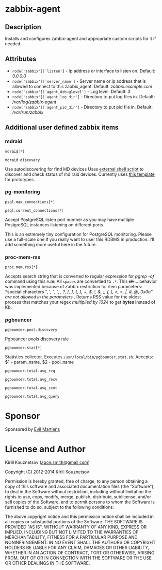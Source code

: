 # zabbix-agent

## Description
Installs and configures zabbix-agent and appropriate custom scripts for it if needed.

## Attributes

* `node['zabbix']['listen']` - Ip address or interface to listen on. Default: _0.0.0.0_
* `node['zabbix']['server_name']` - Server name or ip address that is allowed to connect to this zabbix\_agent. Default: _zabbix.example.com_
* `node['zabbix']['agent_debuglevel']` - Log level. Default: _3_
* `node['zabbix']['agent_log_dir']` - Directory to put log files in. Default: _/var/log/zabbix-agent_
* `node['zabbix']['agent_pid_dir']` - Directory to put pid file in. Default: _/var/run/zabbix_

## Additional user defined zabbix items

### mdraid

`mdraid[*]`

`mdraid.discovery`

Use autodiscovering for find MD devices
Uses [external shell script](files/default/zabbix_mdraid.sh) to discover and check status of md raid devices.
Currently uses [this template](contrib/zabbix/zbx_mdraid_template.xml) for prototypes.

### pg-monitoring

`psql.max_connections[*]`

`psql.current_connections[*]`

Accept PostgreSQL listen port number as you may have multiple PostgreSQL instances listening on different ports.

This is an extremely tiny configuration for PostgreSQL monitoring. Please use a full-scale one if you really want to user this RDBMS in production. I'll add something more useful here in the future.

### proc-mem-rss

`proc.mem.rss[*]`

Accepts search string that is converted to regular expression for *pgrep -of* command using this rule: All `spaces` are convertied to `.*`. This <strike>shi</strike>... behavior was implemented because of Zabbix restriction for item parameters: *special characters "\, ', ", `, *, ?, [, ], {, }, ~, $, !, &, ;, (, ), <, >, |, #, @, 0x0a" are not allowed in the parameters* .
Returns RSS value for the oldest process that matches your regex *multiplied by 1024* to get **bytes** instead of Kb.

### pgbouncer

`pgbouncer.pool.discovery`

Pgbouncer pools discovery rule

`pgbouncer.stat[*]`

Statistics collector. Executes `/usr/local/bin/pgbouncer.stat.sh`.
Accepts:
$1 - param\_name,
$2 - pool\_name

`pgbouncer.total.avg_req`

`pgbouncer.total.avg_recv`

`pgbouncer.total.avg_sent`

`pgbouncer.total.avg_query`

# Sponsor

Sponsored by [Evil Martians](http://evilmartians.com)

# License and Author

Kirill Kouznetsov (agon.smith@gmail.com)

Copyright (C) 2012-2014 Kirill Kouznetsov

Permission is hereby granted, free of charge, to any person obtaining a copy of this software and associated documentation files (the "Software"), to deal in the Software without restriction, including without limitation the rights to use, copy, modify, merge, publish, distribute, sublicense, and/or sell copies of the Software, and to permit persons to whom the Software is furnished to do so, subject to the following conditions:

The above copyright notice and this permission notice shall be included in all copies or substantial portions of the Software. THE SOFTWARE IS PROVIDED "AS IS", WITHOUT WARRANTY OF ANY KIND, EXPRESS OR IMPLIED, INCLUDING BUT NOT LIMITED TO THE WARRANTIES OF MERCHANTABILITY, FITNESS FOR A PARTICULAR PURPOSE AND NONINFRINGEMENT. IN NO EVENT SHALL THE AUTHORS OR COPYRIGHT HOLDERS BE LIABLE FOR ANY CLAIM, DAMAGES OR OTHER LIABILITY, WHETHER IN AN ACTION OF CONTRACT, TORT OR OTHERWISE, ARISING FROM, OUT OF OR IN CONNECTION WITH THE SOFTWARE OR THE USE OR OTHER DEALINGS IN THE SOFTWARE.
